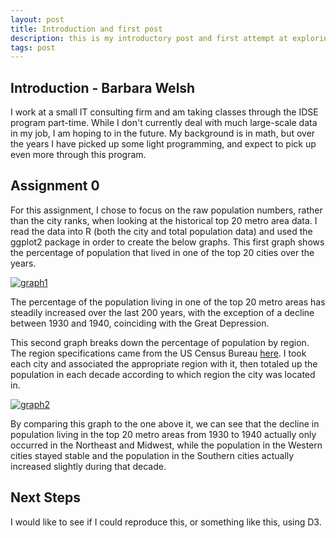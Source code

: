 ```yaml
---
layout: post
title: Introduction and first post
description: this is my introductory post and first attempt at exploring the population data
tags: post
---
```

## Introduction - Barbara Welsh ##

I work at a small IT consulting firm and am taking classes through the IDSE program part-time. While I don't currently deal with much large-scale data in my job, I am hoping to in the future. My background is in math, but over the years I have picked up some light programming, and expect to pick up even more through this program. 

## Assignment 0 ##

For this assignment, I chose to focus on the raw population numbers, rather than the city ranks, when looking at the historical top 20 metro area data. I read the data into R (both the city and total population data) and used the ggplot2 package in order to create the below graphs. This first graph shows the percentage of population that lived in one of the top 20 cities over the years.

[![graph1](http://bwelsh.github.io/edav/assets/PercentPopofTotal.png)](http://bwelsh.github.io/edav/assets/PercentPopofTotal.png)

The percentage of the population living in one of the top 20 metro areas has steadily increased over the last 200 years, with the exception of a decline between 1930 and 1940, coinciding with the Great Depression.


This second graph breaks down the percentage of population by region. The region specifications came from the US Census Bureau [here](http://www.census.gov/geo/maps-data/maps/pdfs/reference/us_regdiv.pdf). I took each city and associated the appropriate region with it, then totaled up the population in each decade according to which region the city was located in.

[![graph2](http://bwelsh.github.io/edav/assets/PercentPopRegion.png)](http://bwelsh.github.io/edav/assets/PercentPopRegion.png)

By comparing this graph to the one above it, we can see that the decline in population living in the top 20 metro areas from 1930 to 1940 actually only occurred in the Northeast and Midwest, while the population in the Western cities stayed stable and the population in the Southern cities actually increased slightly during that decade. 

## Next Steps ##

I would like to see if I could reproduce this, or something like this, using D3.
